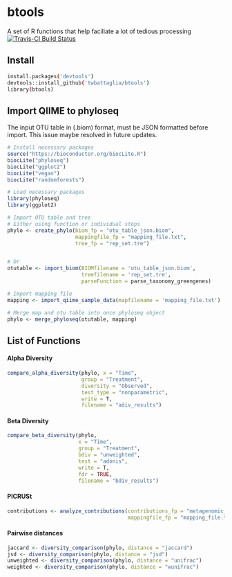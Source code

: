 # btools
A set of R functions that help faciliate a lot of tedious processing  
[![Travis-CI Build Status](https://travis-ci.org/twbattaglia/btools.svg?branch=master)](https://travis-ci.org/twbattaglia/btools)

## Install
```bash
install.packages('devtools')
devtools::install_github('twbattaglia/btools')
library(btools)
```

## Import QIIME to phyloseq
The input OTU table in (.biom) format, must be JSON formatted before import. This issue maybe resolved in future updates.

```R
# Install necessary packages
source("https://bioconductor.org/biocLite.R")
biocLite("phyloseq")
biocLite("ggplot2")
biocLite("vegan")
biocLite("randomforests")

# Load necessary packages
library(phyloseq)
library(ggplot2)

# Import OTU table and tree
# Either using function or individual steps
phylo <- create_phylo(biom_fp = "otu_table_json.biom",
                      mappingfile_fp = "mapping_file.txt",
                      tree_fp = "rep_set.tre")


# Or
otutable <- import_biom(BIOMfilename = 'otu_table_json.biom', 
                        treefilename = 'rep_set.tre', 
                        parseFunction = parse_taxonomy_greengenes)

# Import mapping file
mapping <- import_qiime_sample_data(mapfilename = 'mapping_file.txt')

# Merge map and otu table into once phyloseq object
phylo <- merge_phyloseq(otutable, mapping)
```


## List of Functions
#### Alpha Diversity
```R
compare_alpha_diversity(phylo, x = "Time", 
                        group = "Treatment", 
                        diversity = "Observed",
                        test_type = "nonparametric", 
                        write = T, 
                        filename = "adiv_results") 
```

#### Beta Diversity
```R
compare_beta_diversity(phylo, 
                       x = "Time",
                       group = "Treatment",
                       bdiv = "unweighted",
                       test = "adonis", 
                       write = T, 
                       fdr = TRUE,
                       filename = "bdiv_results")
```

#### PICRUSt
```R
contributions <- analyze_contributions(contributions_fp = "metagenomic_contributions.tab", 
                                       mappingfile_fp = "mapping_file.txt")
```

#### Pairwise distances
```R
jaccard <- diversity_comparison(phylo, distance = "jaccard")
jsd <- diversity_comparison(phylo, distance = "jsd")
unweighted <- diversity_comparison(phylo, distance = "unifrac")
weighted <- diversity_comparison(phylo, distance = "wunifrac")

```


